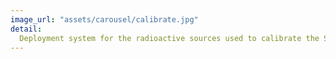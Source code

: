 ```yaml
---
image_url: "assets/carousel/calibrate.jpg"
detail:
  Deployment system for the radioactive sources used to calibrate the SuperNEMO detector.
---
```

